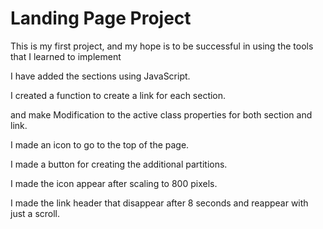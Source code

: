 # Landing Page Project

This is my first project, and my hope is to be successful in using the tools that I learned to implement 

I have added the sections using JavaScript.

I created a function to create a link for each section.

and make Modification to the active class properties for both section and link.

I made an icon to go to the top of the page.

I made a button for creating the additional partitions.

I made the icon appear after scaling to 800 pixels.

I made the link header that disappear after 8 seconds and reappear with just a scroll.